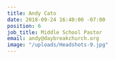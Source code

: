```yaml
---
title: Andy Cato
date: 2018-09-24 16:40:00 -07:00
position: 6
job_title: Middle School Pastor
email: andy@daybreakchurch.org
image: "/uploads/Headshots-9.jpg"
---
```



